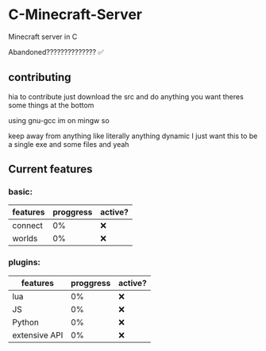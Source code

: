 # C-Minecraft-Server
Minecraft server in C

Abandoned?????????????? ✅

## contributing

hia to contribute just download the src and do anything you want theres some things at the bottom

using gnu-gcc im on mingw so

keep away from anything like literally anything dynamic I just want this to be a single exe and some files and yeah

## Current features

### basic:

| features | proggress | active? |
| -------- | --------- | ------- |
| connect | 0% | ❌ |
| worlds | 0% | ❌ |

### plugins:

| features | proggress | active? |
| -------- | --------- | ------- |
| lua | 0% | ❌ |
| JS | 0% | ❌ |
| Python | 0% | ❌ |
| extensive API | 0% | ❌ |
